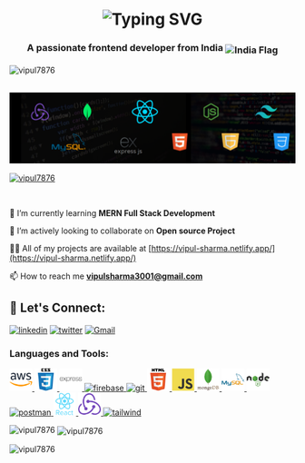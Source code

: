 <h1 align="center"><img src="https://readme-typing-svg.demolab.com?font=Fira+Code&weight=700&size=24&pause=1000&color=7827F7&width=660&lines=Hi+%F0%9F%91%8B%2C+I'm+Vipul+Sharma.+You+are+Welcome+!++%E2%9C%A8)" alt="Typing SVG" /></h1>
<h3 align="center">A passionate frontend developer from India <img style="vertical-align: sub" src="https://static.vecteezy.com/system/resources/previews/011/571/519/original/circle-flag-of-india-free-png.png" alt="India Flag" width="25" />
 </h3>

<p align="left"> <img src="https://komarev.com/ghpvc/?username=vipul7876&label=Profile%20views&color=0e75b6&style=flat&width=10" alt="vipul7876" /> </p>
<br/>
<img src="./Assets/banner.png" alt="Front End Developer Banner" />
<br/>
<p align="left"> <a href="https://github.com/ryo-ma/github-profile-trophy"><img src="https://github-profile-trophy.vercel.app/?username=vipul7876" alt="vipul7876" /></a> </p>

<p align="left"> <a href="https://twitter.com/" target="blank"><img src="https://img.shields.io/twitter/follow/?logo=twitter&style=for-the-badge" alt="" /></a> </p>

🏫 I’m currently learning **MERN Full Stack Development**

🔎 I’m actively looking to collaborate on **Open source Project**

👨‍💻 All of my projects are available at [https://vipul-sharma.netlify.app/](https://vipul-sharma.netlify.app/)

📫 How to reach me **vipulsharma3001@gmail.com**

## 🔰 Let's Connect:

[![linkedin](https://img.shields.io/badge/LinkedIn-0077B5?style=for-the-badge&logo=linkedin&logoColor=white)](https://www.linkedin.com/in/vipul-sharma-1a228323a)
[![twitter](https://img.shields.io/badge/Twitter-1DA1F2?style=for-the-badge&logo=twitter&logoColor=white)](https://twitter.com/vipul_3000)
[![Gmail](https://img.shields.io/badge/Gmail-D14836?style=for-the-badge&logo=gmail&logoColor=white)](mailto:vipulsharma3001@gmail.com)


<h3 align="left">Languages and Tools:</h3>
<p align="left"> <a href="https://aws.amazon.com" target="_blank" rel="noreferrer"> <img src="https://raw.githubusercontent.com/devicons/devicon/master/icons/amazonwebservices/amazonwebservices-original-wordmark.svg" alt="aws" width="40" height="40"/> </a> <a href="https://www.w3schools.com/css/" target="_blank" rel="noreferrer"> <img src="https://raw.githubusercontent.com/devicons/devicon/master/icons/css3/css3-original-wordmark.svg" alt="css3" width="40" height="40"/> </a> <a href="https://expressjs.com" target="_blank" rel="noreferrer"> <img src="https://raw.githubusercontent.com/devicons/devicon/master/icons/express/express-original-wordmark.svg" alt="express" width="40" height="40"/> </a> <a href="https://firebase.google.com/" target="_blank" rel="noreferrer"> <img src="https://www.vectorlogo.zone/logos/firebase/firebase-icon.svg" alt="firebase" width="40" height="40"/> </a> <a href="https://git-scm.com/" target="_blank" rel="noreferrer"> <img src="https://www.vectorlogo.zone/logos/git-scm/git-scm-icon.svg" alt="git" width="40" height="40"/> </a> <a href="https://www.w3.org/html/" target="_blank" rel="noreferrer"> <img src="https://raw.githubusercontent.com/devicons/devicon/master/icons/html5/html5-original-wordmark.svg" alt="html5" width="40" height="40"/> </a> <a href="https://developer.mozilla.org/en-US/docs/Web/JavaScript" target="_blank" rel="noreferrer"> <img src="https://raw.githubusercontent.com/devicons/devicon/master/icons/javascript/javascript-original.svg" alt="javascript" width="40" height="40"/> </a> <a href="https://www.mongodb.com/" target="_blank" rel="noreferrer"> <img src="https://raw.githubusercontent.com/devicons/devicon/master/icons/mongodb/mongodb-original-wordmark.svg" alt="mongodb" width="40" height="40"/> </a> <a href="https://www.mysql.com/" target="_blank" rel="noreferrer"> <img src="https://raw.githubusercontent.com/devicons/devicon/master/icons/mysql/mysql-original-wordmark.svg" alt="mysql" width="40" height="40"/> </a> <a href="https://nodejs.org" target="_blank" rel="noreferrer"> <img src="https://raw.githubusercontent.com/devicons/devicon/master/icons/nodejs/nodejs-original-wordmark.svg" alt="nodejs" width="40" height="40"/> </a> <a href="https://postman.com" target="_blank" rel="noreferrer"> <img src="https://www.vectorlogo.zone/logos/getpostman/getpostman-icon.svg" alt="postman" width="40" height="40"/> </a> <a href="https://reactjs.org/" target="_blank" rel="noreferrer"> <img src="https://raw.githubusercontent.com/devicons/devicon/master/icons/react/react-original-wordmark.svg" alt="react" width="40" height="40"/> </a> <a href="https://redux.js.org" target="_blank" rel="noreferrer"> <img src="https://raw.githubusercontent.com/devicons/devicon/master/icons/redux/redux-original.svg" alt="redux" width="40" height="40"/> </a> <a href="https://tailwindcss.com/" target="_blank" rel="noreferrer"> <img src="https://www.vectorlogo.zone/logos/tailwindcss/tailwindcss-icon.svg" alt="tailwind" width="40" height="40"/> </a> </p>

<p><img align="left" src="https://github-readme-stats.vercel.app/api/top-langs?username=vipul7876&show_icons=true&locale=en&layout=compact" alt="vipul7876" /></p>

<p>&nbsp;<img align="center" src="https://github-readme-stats.vercel.app/api?username=vipul7876&show_icons=true&locale=en" alt="vipul7876" /></p>

<p><img align="center" src="https://github-readme-streak-stats.herokuapp.com/?user=vipul7876&" alt="vipul7876" /></p>
